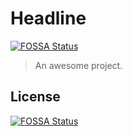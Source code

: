 # Headline
[![FOSSA Status](https://app.fossa.com/api/projects/git%2Bgithub.com%2Fs1seven%2Fen10204.io.svg?type=shield)](https://app.fossa.com/projects/git%2Bgithub.com%2Fs1seven%2Fen10204.io?ref=badge_shield)


> An awesome project.


## License
[![FOSSA Status](https://app.fossa.com/api/projects/git%2Bgithub.com%2Fs1seven%2Fen10204.io.svg?type=large)](https://app.fossa.com/projects/git%2Bgithub.com%2Fs1seven%2Fen10204.io?ref=badge_large)